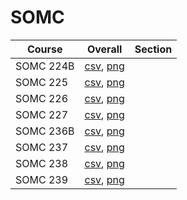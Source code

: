 # SOMC

| Course | Overall | Section |
| ------ | ------- | ------- |
| SOMC 224B | [csv](https://github.com/UCSD-Historical-Enrollment-Data/2024Winter/blob/main/overall/SOMC%20224B.csv), [png](https://raw.githubusercontent.com/UCSD-Historical-Enrollment-Data/2024Winter/main/plot_overall/SOMC%20224B.png) |  |
| SOMC 225 | [csv](https://github.com/UCSD-Historical-Enrollment-Data/2024Winter/blob/main/overall/SOMC%20225.csv), [png](https://raw.githubusercontent.com/UCSD-Historical-Enrollment-Data/2024Winter/main/plot_overall/SOMC%20225.png) |  |
| SOMC 226 | [csv](https://github.com/UCSD-Historical-Enrollment-Data/2024Winter/blob/main/overall/SOMC%20226.csv), [png](https://raw.githubusercontent.com/UCSD-Historical-Enrollment-Data/2024Winter/main/plot_overall/SOMC%20226.png) |  |
| SOMC 227 | [csv](https://github.com/UCSD-Historical-Enrollment-Data/2024Winter/blob/main/overall/SOMC%20227.csv), [png](https://raw.githubusercontent.com/UCSD-Historical-Enrollment-Data/2024Winter/main/plot_overall/SOMC%20227.png) |  |
| SOMC 236B | [csv](https://github.com/UCSD-Historical-Enrollment-Data/2024Winter/blob/main/overall/SOMC%20236B.csv), [png](https://raw.githubusercontent.com/UCSD-Historical-Enrollment-Data/2024Winter/main/plot_overall/SOMC%20236B.png) |  |
| SOMC 237 | [csv](https://github.com/UCSD-Historical-Enrollment-Data/2024Winter/blob/main/overall/SOMC%20237.csv), [png](https://raw.githubusercontent.com/UCSD-Historical-Enrollment-Data/2024Winter/main/plot_overall/SOMC%20237.png) |  |
| SOMC 238 | [csv](https://github.com/UCSD-Historical-Enrollment-Data/2024Winter/blob/main/overall/SOMC%20238.csv), [png](https://raw.githubusercontent.com/UCSD-Historical-Enrollment-Data/2024Winter/main/plot_overall/SOMC%20238.png) |  |
| SOMC 239 | [csv](https://github.com/UCSD-Historical-Enrollment-Data/2024Winter/blob/main/overall/SOMC%20239.csv), [png](https://raw.githubusercontent.com/UCSD-Historical-Enrollment-Data/2024Winter/main/plot_overall/SOMC%20239.png) |  |

